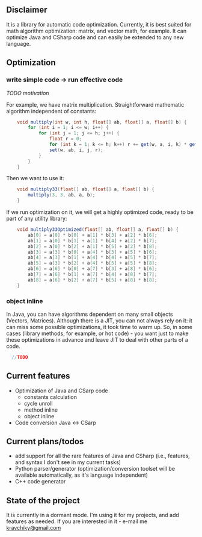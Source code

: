## Disclaimer
It is a library for automatic code optimization. Currently, it is best suited for math algorithm optimization: matrix, and vector math, for example. It can optimize Java and CSharp code and can easily be extended to any new language.

## Optimization
### write simple code -> run effective code

*TODO motivation*

For example, we have matrix multiplication. Straightforward mathematic algorithm independent of constants:
```java
    void multiply(int w, int h, float[] ab, float[] a, float[] b) {
        for (int i = 1; i <= w; i++) {
            for (int j = 1; j <= h; j++) {
                float r = 0;
                for (int k = 1; k <= h; k++) r += get(w, a, i, k) * get(w, b, k, j);
                set(w, ab, i, j, r);
            }
        }
    }
```
Then we want to use it:
```java
    void multiply33(float[] ab, float[] a, float[] b) {
        multiply(3, 3, ab, a, b);
    }
```
If we run optimization on it, we will get a highly optimized code, ready to be part of any utility library:
```java
    void multiply33Optimized(float[] ab, float[] a, float[] b) {
        ab[0] = a[0] * b[0] + a[1] * b[3] + a[2] * b[6];
        ab[1] = a[0] * b[1] + a[1] * b[4] + a[2] * b[7];
        ab[2] = a[0] * b[2] + a[1] * b[5] + a[2] * b[8];
        ab[3] = a[3] * b[0] + a[4] * b[3] + a[5] * b[6];
        ab[4] = a[3] * b[1] + a[4] * b[4] + a[5] * b[7];
        ab[5] = a[3] * b[2] + a[4] * b[5] + a[5] * b[8];
        ab[6] = a[6] * b[0] + a[7] * b[3] + a[8] * b[6];
        ab[7] = a[6] * b[1] + a[7] * b[4] + a[8] * b[7];
        ab[8] = a[6] * b[2] + a[7] * b[5] + a[8] * b[8];
    }
```

### object inline
In Java, you can have algorithms dependent on many small objects (Vectors, Matrices). Although there is a JIT, you can not always rely on it: it can miss some possible optimizations, it took time to warm up. So, in some cases (library methods, for example, or hot code) - you want just to make these optimizations in advance and leave JIT to deal with other parts of a code.
```java
  //TODO
```

## Current features
* Optimization of Java and CSarp code
  * constants calculation
  * cycle unroll
  * method inline
  * object inline
* Code conversion Java <-> CSarp

## Current plans/todos
- add support for all the rare features of Java and CSharp (i.e., features, and syntax I don't see in my current tasks)
- Python parser/generator (optimization/conversion toolset will be available automatically, as it's language independent)
- C++ code generator

## State of the project
It is currently in a dormant mode. I'm using it for my projects, and add features as needed. If you are interested in it - e-mail me kravchiky@gmail.com
